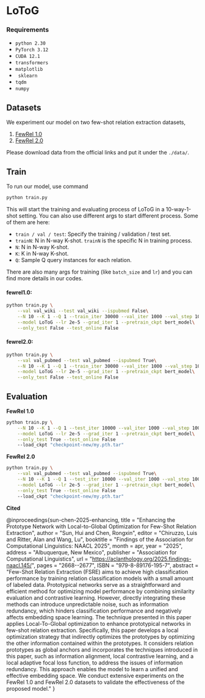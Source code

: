 

# LoToG

### Requirements
- ``python 2.30``
- ``PyTorch 3.12``
- ``CUDA 12.1``
- ``transformers``
- ``matplotlib``
- `` sklearn``
- ``tqdm``
- ``numpy``

## Datasets
We experiment our model on two few-shot relation extraction datasets,
 1. [FewRel 1.0](https://thunlp.github.io/1/fewrel1.html)
 2. [FewRel 2.0](https://thunlp.github.io/2/fewrel2_da.html)

Please download data from the official links and put it under the ``./data/``. 

## Train

To run our model, use command

```bash
python train.py
```

This will start the training and evaluating process of LoToG in a 10-way-1-shot setting. You can also use different args to start different process. Some of them are here:

* `train / val / test`: Specify the training / validation / test set.
* `trainN`: N in N-way K-shot. `trainN` is the specific N in training process.
* `N`: N in N-way K-shot.
* `K`: K in N-way K-shot.
* `Q`: Sample Q query instances for each relation.

There are also many args for training (like `batch_size` and `lr`) and you can find more details in our codes.

#### fewrel1.0:

```bash
python train.py \
    --val val_wiki --test val_wiki --ispubmed False\
    --N 10 --K 1 --Q 1 --train_iter 30000 --val_iter 1000 --val_step 1000\
    --model LoToG --lr 2e-5 --grad_iter 1 --pretrain_ckpt bert_model\
    --only_test False --test_online False
```

#### fewrel2.0:

```bash
python train.py \
    --val val_pubmed --test val_pubmed --ispubmed True\
    --N 10 --K 1 --Q 1 --train_iter 30000 --val_iter 1000 --val_step 1000\
    --model LoToG --lr 2e-5 --grad_iter 1 --pretrain_ckpt bert_model\
    --only_test False --test_online False
```



## Evaluation


**FewRel 1.0**
```bash
python train.py \
    --N 10 --K 1 --Q 1 --test_iter 10000 --val_iter 1000 --val_step 1000\
    --model LoToG --lr 2e-5 --grad_iter 1 --pretrain_ckpt bert_model\
    --only_test True --test_online False
    --load_ckpt "checkpoint-new/my.pth.tar"
```

**FewRel 2.0**

```bash
python train.py \
    --val val_pubmed --test val_pubmed --ispubmed True\
    --N 10 --K 1 --Q 1 --test_iter 10000 --val_iter 1000 --val_step 1000\
    --model LoToG --lr 2e-5 --grad_iter 1 --pretrain_ckpt bert_model\
    --only_test True --test_online False
    --load_ckpt "checkpoint-new/my.pth.tar"
```
**Cited**

@inproceedings{sun-chen-2025-enhancing,
    title = "Enhancing the Prototype Network with Local-to-Global Optimization for Few-Shot Relation Extraction",
    author = "Sun, Hui  and
      Chen, Rongxin",
    editor = "Chiruzzo, Luis  and
      Ritter, Alan  and
      Wang, Lu",
    booktitle = "Findings of the Association for Computational Linguistics: NAACL 2025",
    month = apr,
    year = "2025",
    address = "Albuquerque, New Mexico",
    publisher = "Association for Computational Linguistics",
    url = "https://aclanthology.org/2025.findings-naacl.145/",
    pages = "2668--2677",
    ISBN = "979-8-89176-195-7",
    abstract = "Few-Shot Relation Extraction (FSRE) aims to achieve high classification performance by training relation classification models with a small amount of labeled data. Prototypical networks serve as a straightforward and efficient method for optimizing model performance by combining similarity evaluation and contrastive learning. However, directly integrating these methods can introduce unpredictable noise, such as information redundancy, which hinders classification performance and negatively affects embedding space learning. The technique presented in this paper applies Local-To-Global optimization to enhance prototypical networks in few-shot relation extraction. Specifically, this paper develops a local optimization strategy that indirectly optimizes the prototypes by optimizing the other information contained within the prototypes. It considers relation prototypes as global anchors and incorporates the techniques introduced in this paper, such as information alignment, local contrastive learning, and a local adaptive focal loss function, to address the issues of information redundancy. This approach enables the model to learn a unified and effective embedding space. We conduct extensive experiments on the FewRel 1.0 and FewRel 2.0 datasets to validate the effectiveness of the proposed model."
}






